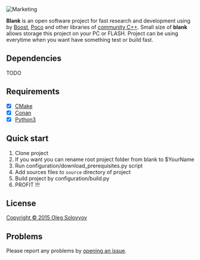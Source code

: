 ![Marketing](https://images.askmen.com/1080x540/2016/05/20-120731-what_makes_a_woman_sexy.jpg)

**Blank** is an open software project for fast research and development using by [Boost](http://www.boost.org), [Poco](https://pocoproject.org) and other libraries of [community C++](http://www.cplusplus.com). Small size of **blank** allows storage this project on your PC or FLASH. Project can be using everytime when you want have something test or build fast.

## Dependencies

TODO 

## Requirements
- [x] [CMake](https://cmake.org)
- [x] [Conan](https://conan.io/)
- [x] [Python3](https://www.python.org/)

## Quick start
1. Clone project
1. If you want you can rename root project folder from blank to $YourName
1. Run configuration/download_prerequisites.py script
1. Add sources files to ```source``` directory of project
1. Build project by configuration/build.py
1. PROFIT !!!

## License
[ Copyright © 2015 Oleg Solovyov](https://github.com/vbloodv/blank/blob/master/LICENSE)

## Problems
Please report any problems by [opening an issue](https://github.com/vbloodv/blank/issues/new).
